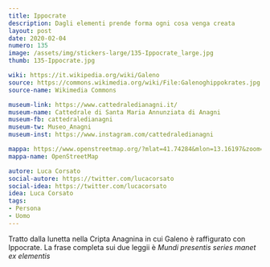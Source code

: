```yaml
---
title: Ippocrate
description: Dagli elementi prende forma ogni cosa venga creata
layout: post
date: 2020-02-04
numero: 135
image: /assets/img/stickers-large/135-Ippocrate_large.jpg
thumb: 135-Ippocrate.jpg

wiki: https://it.wikipedia.org/wiki/Galeno
source: https://commons.wikimedia.org/wiki/File:Galenoghippokrates.jpg
source-name: Wikimedia Commons

museum-link: https://www.cattedraledianagni.it/
museum-name: Cattedrale di Santa Maria Annunziata di Anagni
museum-fb: cattedraledianagni
museum-tw: Museo_Anagni
museum-inst: https://www.instagram.com/cattedraledianagni

mappa: https://www.openstreetmap.org/?mlat=41.74284&mlon=13.16197&zoom=15#map=16/41.7429/13.1634
mappa-name: OpenStreetMap

autore: Luca Corsato
social-autore: https://twitter.com/lucacorsato
social-idea: https://twitter.com/lucacorsato
idea: Luca Corsato
tags:
- Persona
- Uomo
---
```


Tratto dalla lunetta nella Cripta Anagnina in cui Galeno è raffigurato con Ippocrate. La frase completa sui due leggii è *Mundi presentis series manet ex elementis*
